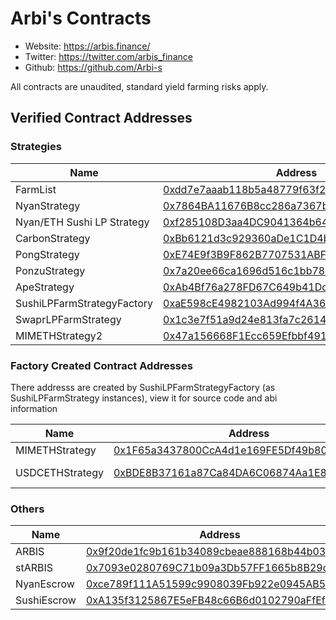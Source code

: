 # Arbi's Contracts

- Website: https://arbis.finance/ 
- Twitter: https://twitter.com/arbis_finance
- Github: https://github.com/Arbi-s

All contracts are unaudited, standard yield farming risks apply.

## Verified Contract Addresses

### Strategies
| Name | Address |
| --- | --- |
| FarmList | [0xdd7e7aaab118b5a48779f63f2d3f0b49ce0cedca](https://arbiscan.io/address/0xdd7e7aaab118b5a48779f63f2d3f0b49ce0cedca)"
| NyanStrategy | [0x7864BA11676B8cc286a7367b3cfd504968920B3a](https://arbiscan.io/address/0x7864BA11676B8cc286a7367b3cfd504968920B3a)|
| Nyan/ETH Sushi LP Strategy | [0xf285108D3aa4DC9041364b64297979979a7Ec7B9](https://arbiscan.io/address/0xf285108D3aa4DC9041364b64297979979a7Ec7B9)|
| CarbonStrategy | [0xBb6121d3c929360aDe1C1D4b515CF5c2FC331fc2](https://arbiscan.io/address/0xBb6121d3c929360aDe1C1D4b515CF5c2FC331fc2)|
| PongStrategy | [0xE74E9f3B9F862B7707531ABF425621F53050A7ec](https://arbiscan.io/address/0xE74E9f3B9F862B7707531ABF425621F53050A7ec)|
| PonzuStrategy | [0x7a20ee66ca1696d516c1bb780ae153ee1de36b24](https://arbiscan.io/address/0x7a20ee66ca1696d516c1bb780ae153ee1de36b24)|
| ApeStrategy | [0xAb4Bf76a278FD67C649b41Dd8f349Ec87cd2621A](https://arbiscan.io/address/0xAb4Bf76a278FD67C649b41Dd8f349Ec87cd2621A)|
| SushiLPFarmStrategyFactory | [0xaE598cE4982103Ad994f4A368DBD5F8b8b11b9fB](https://arbiscan.io/address/0xaE598cE4982103Ad994f4A368DBD5F8b8b11b9fB)|
| SwaprLPFarmStrategy | [0x1c3e7f51a9d24e813fa7c2614713b727a4da1a56](https://arbiscan.io/address/0x1c3e7f51a9d24e813fa7c2614713b727a4da1a56) |
| MIMETHStrategy2 | [0x47a156668F1Ecc659Efbbf4910508Ace1b46a49b](https://arbiscan.io/address/0x47a156668F1Ecc659Efbbf4910508Ace1b46a49b) |

### Factory Created Contract Addresses
There addresss are created by SushiLPFarmStrategyFactory (as SushiLPFarmStrategy instances), view it for source code and abi information

| Name | Address | Notes |
| --- | --- | --- |
| MIMETHStrategy | [0x1F65a3437800CcA4d1e169FE5Df49b809ef5830D](https://arbiscan.io/address/0x1F65a3437800CcA4d1e169FE5Df49b809ef5830D)||
| USDCETHStrategy | [0xBDE8B37161a87Ca84DA6C06874Aa1E8F7AE05703](https://arbiscan.io/address/0xBDE8B37161a87Ca84DA6C06874Aa1E8F7AE05703)| Deployed from factory 0xCFdA66EA159D38F362F8595c255E543c184Ef20b |

### Others
| Name | Address |
| --- | --- |
| ARBIS | [0x9f20de1fc9b161b34089cbeae888168b44b03461](https://arbiscan.io/token/0x9f20de1fc9b161b34089cbeae888168b44b03461) 
| stARBIS | [0x7093e0280769C71b09a3Db57FF1665b8B29d3a3d](https://arbiscan.io/address/0x7093e0280769C71b09a3Db57FF1665b8B29d3a3d)|
| NyanEscrow| [0xce789f111A51599c9908039Fb922e0945AB555be](https://arbiscan.io/address/0xce789f111A51599c9908039Fb922e0945AB555be)|
| SushiEscrow | [0xA135f3125867E5eFB48c66B6d0102790aFfEfa40](https://arbiscan.io/address/0xA135f3125867E5eFB48c66B6d0102790aFfEfa40)|
